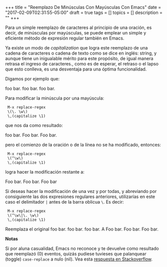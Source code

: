 +++
title = "Reemplazo De Minúsculas Con Mayúsculas Con Emacs"
date = "2017-02-09T02:31:55-05:00"
draft = true
tags = []
topics = []
description = ""
+++
<p>Para un simple reemplazo de caracteres al principio de una oración, es decir, de minúsculas por mayúsculas, se puede emplear un simple y eficiente método de expresión regular también en Emacs.</p>

<p>Ya existe un modo de <em>capitalization</em> que logra este reemplazo de una cadena de caracteres o cadena de texto como se dice en inglés: string, y aunque tiene un inigualable mérito para este propósito, de igual manera retrasa el ingreso de caracteres., como es de esperar, el retraso o el lapso que esto conlleva, es una desventaja para una óptima funcionalidad.</p>

<p>Digamos por ejemplo que:</p>

<p>foo bar. foo bar. foo bar.</p>

<p>Para modificar la minúscula por una mayúscula:</p>

<pre><code> M-x replace-regex
 \(\. \w\)
 \,(capitalize \1)
</code></pre>

<p>que nos da como resultado:</p>

<p>foo bar. Foo bar. Foo bar.</p>

<p>pero el comienzo de la oración o de la línea no se ha modificado, entonces:</p>

<pre><code> M-x replace-regex
 \(^\w\)
 \,(capitalize \1)
</code></pre>

<p>logra hacer la modificación restante a:</p>

<p>Foo bar. Foo bar. Foo bar</p>

<p>Si deseas hacer la modificación de una vez y por todas, y abreviando por consiguiente las dos expresiones regulares anteriores, utilizarías en este caso el delimitador <code>|</code> antes de la barra oblicua <code>\</code>. Es decir:</p>

<pre><code> M-x replace-regex
 \(^\w\|\. \w\)
 \,(capitalize \1) 
</code></pre>

<p>Reemplaza el original foo bar. foo bar. foo bar. A Foo bar. Foo bar. Foo bar.</p>

**Notas**

Si por aluna casualidad, Emacs no reconoce y te devuelve como resultado que reemplazó (0) eventos, quizás pudiese tuvieses que palanquear (toggle) `case-replace` a nulo (nil). Vea esta <a href="https://stackoverflow.com/a/25231464" target="_blank">respuesta en Stackoverflow</a>.
